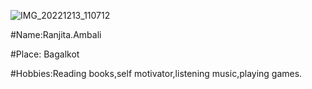 ![IMG_20221213_110712](https://user-images.githubusercontent.com/120120005/207235578-c9f49387-c88c-49ea-a86f-49cb85527655.JPG)

#Name:Ranjita.Ambali

#Place: Bagalkot

#Hobbies:Reading books,self motivator,listening music,playing games.



